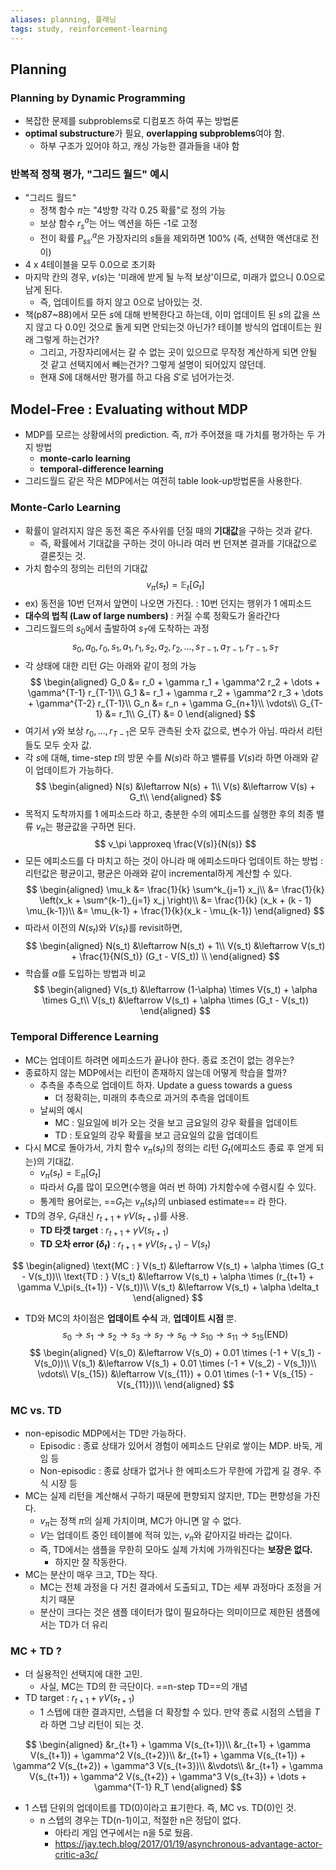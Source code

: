 ```yaml
---
aliases: planning, 플래닝
tags: study, reinforcement-learning
---
```


## Planning
### Planning by Dynamic Programming
- 복잡한 문제를 subproblems로 디컴포즈 하여 푸는 방법론
- **optimal substructure**가 필요, **overlapping subproblems**여야 함.
	- 하부 구조가 있어야 하고, 캐싱 가능한 결과들을 내야 함

### 반복적 정책 평가, "그리드 월드" 예시
- "그리드 월드"
	- 정책 함수 $\pi$는 "4방향 각각 0.25 확률"로 정의 가능
	- 보상 함수 $r^a_s$는 어느 액션을 하든 -1로 고정
	- 전이 확률 $P^a_{ss'}$은 가장자리의 $s$들을 제외하면 100% (즉, 선택한 액션대로 전이)
- 4 x 4테이블을 모두 0.0으로 초기화
- 마지막 칸의 경우, $v(s)$는 '미래에 받게 될 누적 보상'이므로, 미래가 없으니 0.0으로 남게 된다.
	- 즉, 업데이트를 하지 않고 0으로 남아있는 것.
- 책(p87~88)에서 모든 $s$에 대해 반복한다고 하는데, 이미 업데이트 된 $s$의 값을 쓰지 않고 다 0.0인 것으로 돌게 되면 안되는것 아닌가? 테이블 방식의 업데이트는 원래 그렇게 하는건가?
	- 그리고, 가장자리에서는 갈 수 없는 곳이 있으므로 무작정 계산하게 되면 안될 것 같고 선택지에서 빼는건가? 그렇게 설명이 되어있지 않던데.
	- 현재 $S$에 대해서만 평가를 하고 다음 $S'$로 넘어가는것.

## Model-Free : Evaluating without MDP
- MDP를 모르는 상황에서의 prediction. 즉, $\pi$가 주어졌을 때 가치를 평가하는 두 가지 방법
	- **monte-carlo learning**
	- **temporal-difference learning**
- 그리드월드 같은 작은 MDP에서는 여전히 table look-up방법론을 사용한다.

### Monte-Carlo Learning
- 확률이 알려지지 않은 동전 혹은 주사위를 던질 때의 **기대값**을 구하는 것과 같다.
	- 즉, 확률에서 기대값을 구하는 것이 아니라 여러 번 던져본 결과를 기대값으로 결론짓는 것.
- 가치 함수의 정의는 리턴의 기대값
$$ v_\pi(s_t) = \mathbb{E}_t[G_t] $$
- ex) 동전을 10번 던져서 앞면이 나오면 가진다. : 10번 던지는 행위가 1 에피소드
- **대수의 법칙 (Law of large numbers)** : 커질 수록 정확도가 올라간다
- 그리드월드의 $s_0$에서 출발하여 $s_T$에 도착하는 과정
$$ s_0, a_0, r_0, s_1, a_1, r_1, s_2, a_2, r_2, \dots, s_{T-1}, a_{T-1}, r_{T-1}, s_T $$
- 각 상태에 대한 리턴 $G$는 아래와 같이 정의 가능
$$
\begin{aligned}
G_0 &= r_0 + \gamma r_1 + \gamma^2 r_2 + \dots + \gamma^{T-1} r_{T-1}\\
G_1 &= r_1 + \gamma r_2 + \gamma^2 r_3 + \dots + \gamma^{T-2} r_{T-1}\\
G_n &= r_n + \gamma G_{n+1}\\
\vdots\\
G_{T-1} &= r_1\\
G_{T} &= 0
\end{aligned}
$$
- 여기서 $\gamma$와 보상 $r_0, \dots, r_{T-1}$은 모두 관측된 숫자 값으로, 변수가 아님. 따라서 리턴들도 모두 숫자 값.
- 각 $s$에 대해, time-step $t$의 방문 수를 $N(s)$라 하고 밸류를 $V(s)$라 하면 아래와 같이 업데이트가 가능하다.
$$
\begin{aligned}
N(s) &\leftarrow N(s) + 1\\
V(s) &\leftarrow V(s) + G_t\\
\end{aligned}
$$
- 목적지 도착까지를 1 에피소드라 하고, 충분한 수의 에피소드를 실행한 후의 최종 밸류 $v_\pi$는 평균값을 구하면 된다.
$$
v_\pi \approxeq \frac{V(s)}{N(s)}
$$
- 모든 에피소드를 다 마치고 하는 것이 아니라 매 에피소드마다 업데이트 하는 방법 : 리턴값은 평균이고, 평균은 아래와 같이 incremental하게 계산할 수 있다.
$$
\begin{aligned}
\mu_k &= \frac{1}{k} \sum^k_{j=1} x_j\\
&= \frac{1}{k} \left(x_k + \sum^{k-1}_{j=1} x_j \right)\\
&= \frac{1}{k} (x_k + (k - 1) \mu_{k-1})\\
&= \mu_{k-1} + \frac{1}{k}(x_k - \mu_{k-1})
\end{aligned}
$$
- 따라서 이전의 $N(s_t)$와 $V(s_t)$를 revisit하면,
$$
\begin{aligned}
N(s_t) &\leftarrow N(s_t) + 1\\
V(s_t) &\leftarrow V(s_t) + \frac{1}{N(S_t)} (G_t - V(S_t)) \\
\end{aligned}
$$
- 학습률  $\alpha$를 도입하는 방법과 비교
$$
\begin{aligned}
V(s_t) &\leftarrow (1-\alpha) \times V(s_t) + \alpha \times G_t\\
V(s_t) &\leftarrow V(s_t) + \alpha \times (G_t - V(s_t))
\end{aligned}
$$

### Temporal Difference Learning
- MC는 업데이트 하려면 에피소드가 끝나야 한다. 종료 조건이 없는 경우는?
- 종료하지 않는 MDP에서는 리턴이 존재하지 않는데 어떻게 학습을 할까?
	- 추측을 추측으로 업데이트 하자. Update a guess towards a guess
		- 더 정확히는, 미래의 추측으로 과거의 추측을 업데이트
	- 날씨의 예시
		- MC : 일요일에 비가 오는 것을 보고 금요일의 강우 확률을 업데이트
		- TD : 토요일의 강우 확률을 보고 금요일의 값을 업데이트
- 다시 MC로 돌아가서, 가치 함수 $v_\pi(s_t)$의 정의는 리턴 $G_t$(에피소드 종료 후 얻게 되는)의 기대값.
	- $v_\pi(s_t) = \mathbb{E}_\pi[G_t]$
	- 따라서 $G_t$를 많이 모으면(수행을 여러 번 하여) 가치함수에 수렴시킬 수 있다.
	- 통계학 용어로는, ==$G_t$는 $v_\pi(s_t)$의 unbiased estimate== 라 한다.
- TD의 경우, $G_t$대신 $r_{t+1} + \gamma V(s_{t+1})$를 사용.
	- **TD 타겟 target** : $r_{t+1} + \gamma V(s_{t+1})$
	- **TD 오차 error ($\delta_t$)** : $r_{t+1} + \gamma V(s_{t+1}) - V(s_t)$ 

$$
\begin{aligned}
\text{MC : } V(s_t) &\leftarrow V(s_t) + \alpha \times (G_t - V(s_t))\\
\text{TD : } V(s_t) &\leftarrow V(s_t) + \alpha \times (r_{t+1} + \gamma V_\pi(s_{t+1}) - V(s_t))\\
V(s_t) &\leftarrow V(s_t) + \alpha \delta_t
\end{aligned}
$$
- TD와 MC의 차이점은 **업데이트 수식** 과, **업데이트 시점** 뿐.
$$
s_0 \rightarrow 
s_1 \rightarrow 
s_2 \rightarrow 
s_3 \rightarrow 
s_7 \rightarrow 
s_6 \rightarrow 
s_{10} \rightarrow 
s_{11} \rightarrow 
s_{15} \text{(END)}
$$
$$
\begin{aligned}
V(s_0) &\leftarrow V(s_0) + 0.01 \times (-1 + V(s_1) - V(s_0))\\
V(s_1) &\leftarrow V(s_1) + 0.01 \times (-1 + V(s_2) - V(s_1))\\
\vdots\\
V(s_{15}) &\leftarrow V(s_{11}) + 0.01 \times (-1 + V(s_{15} - V(s_{11}))\\
\end{aligned}
$$
### MC vs. TD
- non-episodic MDP에서는 TD만 가능하다.
	- Episodic : 종료 상태가 있어서 경험이 에피소드 단위로 쌓이는 MDP. 바둑, 게임 등
	- Non-episodic : 종료 상태가 없거나 한 에피소드가 무한에 가깝게 길 경우. 주식 시장 등
- MC는 실제 리턴을 계산해서 구하기 때문에 편향되지 않지만, TD는 편향성을 가진다.
	- $v_\pi$는 정책 $\pi$의 실제 가치이며, MC가 아니면 알 수 없다.
	- $V$는 업데이트 중인 테이블에 적혀 있는, $v_\pi$와 같아지길 바라는 값이다.
	- 즉, TD에서는 샘플을 무한히 모아도 실제 가치에 가까워진다는 **보장은 없다.**
		- 하지만 잘 작동한다.
- MC는 분산이 매우 크고, TD는 작다.
	- MC는 전체 과정을 다 거친 결과에서 도출되고, TD는 세부 과정마다 조정을 거치기 때문
	- 분산이 크다는 것은 샘플 데이터가 많이 필요하다는 의미이므로 제한된 샘플에서는 TD가 더 유리

### MC + TD ?
- 더 실용적인 선택지에 대한 고민.
	- 사실, MC는 TD의 한 극단이다. ==n-step TD==의 개념
- TD target : $r_{t+1} + \gamma V(s_{t+1})$
	- 1 스텝에 대한 결과지만, 스텝을 더 확장할 수 있다. 만약 종료 시점의 스텝을 $T$라 하면 그냥 리턴이 되는 것.

$$
\begin{aligned}
&r_{t+1} + \gamma V(s_{t+1})\\
&r_{t+1} + \gamma V(s_{t+1}) + \gamma^2 V(s_{t+2})\\
&r_{t+1} + \gamma V(s_{t+1}) + \gamma^2 V(s_{t+2}) + \gamma^3 V(s_{t+3})\\
&\vdots\\
&r_{t+1} + \gamma V(s_{t+1}) + \gamma^2 V(s_{t+2}) + \gamma^3 V(s_{t+3}) + \dots + \gamma^{T-1} R_T
\end{aligned}
$$
- 1 스텝 단위의 업데이트를 TD(0)이라고 표기한다. 즉, MC vs. TD(0)인 것.
	- n 스텝의 경우는 TD(n-1)이고, 적절한 n은 정답이 없다.
		- 아타리 게임 연구에서는 n을 5로 뒀음.
		- https://jay.tech.blog/2017/01/19/asynchronous-advantage-actor-critic-a3c/

